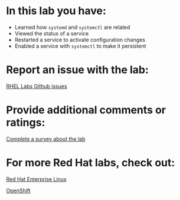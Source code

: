 # In this lab you have:
* Learned how `systemd` and `systemctl` are related
* Viewed the status of a service
* Restarted a service to activate configuration changes
* Enabled a service with `systemctl` to make it persistent


# Report an issue with the lab:
[RHEL Labs Github issues](https://github.com/rhel-labs/learn-katacoda/issues)


# Provide additional comments or ratings:
[Complete a survey about the lab](https://forms.gle/vipkbKFYcKx9YYSs6)

# For more Red Hat labs, check out:
[Red Hat Enterprise Linux](https://lab.redhat.com)

[OpenShift](https://learn.openshift.com)
